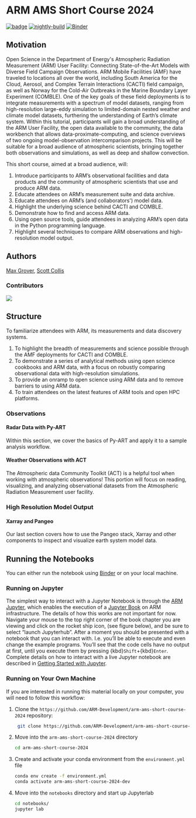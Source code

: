 # ARM AMS Short Course 2024


[![badge](https://img.shields.io/static/v1.svg?logo=Jupyter&label=ARM+JupyterHub&message=ACE+Environment&color=blue)](https://jupyterhub.arm.gov/hub/user-redirect/git-pull?repo=https%3A//github.com/ARM-Development/arm-ams-short-course-2024&urlpath=lab/tree/arm-ams-short-course-2024/notebooks&branch=main)
[![nightly-build](https://github.com/ARM-Development/arm-ams-short-course-2024/actions/workflows/nightly-build.yaml/badge.svg)](https://github.com/ARM-Development/arm-ams-short-course-2024/actions/workflows/nightly-build.yaml)
[![Binder](https://binder.projectpythia.org/badge_logo.svg)](https://binder.projectpythia.org/v2/gh/ARM-Development/arm-ams-short-course-2024/main?labpath=notebooks)

## Motivation

Open Science in the Department of Energy's Atmospheric Radiation Measurement (ARM) User Facility: Connecting State-of-the-Art Models with Diverse Field Campaign Observations. ARM Mobile Facilities (AMF) have traveled to locations all over the world, including South America for the Cloud, Aerosol, and Complex Terrain Interactions (CACTI) field campaign, as well as Norway for the Cold-Air Outbreaks in the Marine Boundary Layer Experiment (COMBLE). One of the key goals of these field deployments is to integrate measurements with a spectrum of model datasets, ranging from high-resolution large-eddy simulation to limited-domain nested weather and climate model datasets, furthering the understanding of Earth’s climate system. Within this tutorial, participants will gain a broad understanding of the ARM User Facility, the open data available to the community, the data workbench that allows data-proximate-computing, and science overviews of two ongoing model-observation intercomparison projects. This will be suitable for a broad audience of atmospheric scientists, bringing together both observations and simulations, as well as deep and shallow convection.

This short course, aimed at a broad audience, will: 
1. Introduce participants to ARM’s observational facilities and data products and the community of atmospheric scientists that use and produce ARM data. 
2. Educate attendees on ARM’s measurement suite and data archive.
3. Educate attendees on ARM’s (and collaborators') model data.
4. Highlight the underlying science behind CACTI and COMBLE.
5. Demonstrate how to find and access ARM data.
6. Using open source tools, guide attendees in analyzing ARM’s open data in the Python programming language. 
7. Highlight several techniques to compare ARM observations and high-resolution model output. 


## Authors

[Max Grover](@mgrover1), [Scott Collis](https://github.com/scollis)

### Contributors

<a href="https://github.com/ProjectPythia/cookbook-template/graphs/contributors">
  <img src="https://contrib.rocks/image?repo=ARM-Development/arm-ams-short-course-2024" />
</a>

## Structure

To familiarize attendees with ARM, its measurements and data discovery systems.
1. To highlight the breadth of measurements and science possible through the AMF deployments for CACTI and COMBLE.
2. To demonstrate a series of analytical methods using open science cookbooks and ARM data, with a focus on robustly comparing observational data with high-resolution simulations. 
3. To provide an onramp to open science using ARM data and to remove barriers to using ARM data. 
4. To train attendees on the latest features of ARM tools and open HPC platforms.

### Observations

#### Radar Data with Py-ART
Within this section, we cover the basics of Py-ART and apply it to a sample analysis workflow.

#### Weather Observations with ACT
The Atmospheric data Community Toolkit (ACT) is a helpful tool when working with atmospheric observations! This portion will focus on reading, visualizing, and analyzing observational datasets from the Atmospheric Radiation Measurement user facility.

### High Resolution Model Output

#### Xarray and Pangeo
Our last section covers how to use the Pangeo stack, Xarray and other components to inspect and visualize earth system model data.

## Running the Notebooks

You can either run the notebook using [Binder](https://binder.projectpythia.org/) or on your local machine.

### Running on Jupyter

The simplest way to interact with a Jupyter Notebook is through the
[ARM Jupyter](https://jupyterhub.arm.gov), which enables the execution of a
[Jupyter Book](https://jupyterbook.org) on ARM infrastructure. The details of how this works are not
important for now. Navigate your mouse to
the top right corner of the book chapter you are viewing and click
on the rocket ship icon, (see figure below), and be sure to select
“launch Jupyterhub”. After a moment you should be presented with a
notebook that you can interact with. I.e. you’ll be able to execute
and even change the example programs. You’ll see that the code cells
have no output at first, until you execute them by pressing
{kbd}`Shift`\+{kbd}`Enter`. Complete details on how to interact with
a live Jupyter notebook are described in [Getting Started with
Jupyter](https://foundations.projectpythia.org/foundations/getting-started-jupyter.html).

### Running on Your Own Machine
If you are interested in running this material locally on your computer, you will need to follow this workflow:

1. Clone the `https://github.com/ARM-Development/arm-ams-short-course-2024` repository:

   ```bash
    git clone https://github.com/ARM-Development/arm-ams-short-course-2024
    ```  
1. Move into the `arm-ams-short-course-2024` directory
    ```bash
    cd arm-ams-short-course-2024
    ```  
1. Create and activate your conda environment from the `environment.yml` file
    ```bash
    conda env create -f environment.yml
    conda activate arm-ams-short-course-2024-dev
    ```  
1.  Move into the `notebooks` directory and start up Jupyterlab
    ```bash
    cd notebooks/
    jupyter lab
    ```
